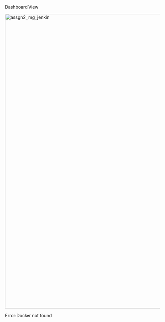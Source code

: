 Dashboard View

<img width="960" alt="assgn2_img_jenkin" src="https://github.com/user-attachments/assets/5b5649b7-97e3-49e5-8d14-9011c70bee90" />

Error:Docker not found
